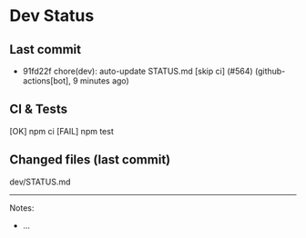 # Dev Status

## Last commit
- 91fd22f chore(dev): auto-update STATUS.md [skip ci] (#564) (github-actions[bot], 9 minutes ago)
## CI & Tests
[OK] npm ci
[FAIL] npm test

## Changed files (last commit)
dev/STATUS.md

---
Notes:
- ...

